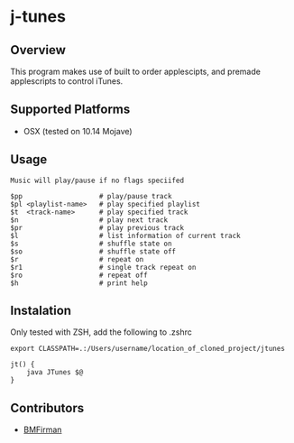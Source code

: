 # j-tunes

## Overview
This program makes use of built to order applescipts, and premade applescripts to control iTunes.

## Supported Platforms
* OSX (tested on 10.14 Mojave)

## Usage
```
Music will play/pause if no flags speciifed

$pp                   # play/pause track
$pl <playlist-name>   # play specified playlist 
$t  <track-name>      # play specified track
$n                    # play next track
$pr                   # play previous track
$l                    # list information of current track
$s                    # shuffle state on
$so                   # shuffle state off
$r                    # repeat on
$r1                   # single track repeat on
$ro                   # repeat off
$h                    # print help
```

## Instalation
Only tested with ZSH, add the following to .zshrc
```
export CLASSPATH=.:/Users/username/location_of_cloned_project/jtunes

jt() {
    java JTunes $@
}
```

## Contributors
* [BMFirman](https://github.com/BMFirman/)